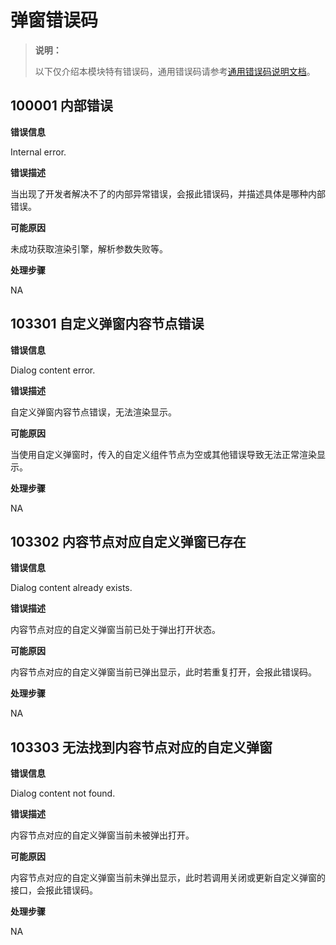 # 弹窗错误码

> **说明：**
>
> 以下仅介绍本模块特有错误码，通用错误码请参考[通用错误码说明文档](../errorcode-universal.md)。

## 100001 内部错误

**错误信息**

Internal error.

**错误描述**

当出现了开发者解决不了的内部异常错误，会报此错误码，并描述具体是哪种内部错误。

**可能原因**

未成功获取渲染引擎，解析参数失败等。

**处理步骤**

NA

## 103301 自定义弹窗内容节点错误

**错误信息**

Dialog content error.

**错误描述**

自定义弹窗内容节点错误，无法渲染显示。

**可能原因**

当使用自定义弹窗时，传入的自定义组件节点为空或其他错误导致无法正常渲染显示。

**处理步骤**

NA

## 103302 内容节点对应自定义弹窗已存在

**错误信息**

Dialog content already exists.

**错误描述**

内容节点对应的自定义弹窗当前已处于弹出打开状态。

**可能原因**

内容节点对应的自定义弹窗当前已弹出显示，此时若重复打开，会报此错误码。

**处理步骤**

NA

## 103303 无法找到内容节点对应的自定义弹窗

**错误信息**

Dialog content not found.

**错误描述**

内容节点对应的自定义弹窗当前未被弹出打开。

**可能原因**

内容节点对应的自定义弹窗当前未弹出显示，此时若调用关闭或更新自定义弹窗的接口，会报此错误码。

**处理步骤**

NA